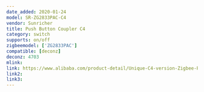 ```yaml
---
date_added: 2020-01-24
model: SR-ZG2833PAC-C4
vendor: Sunricher
title: Push Button Coupler C4
category: switch
supports: on/off
zigbeemodel: ['ZG2833PAC']
compatible: [deconz]
deconz: 4703
mlink: 
link: https://www.alibaba.com/product-detail/Unique-C4-version-Zigbee-Push-Button_1600101361722.html
link2: 
link3: 
---
```

